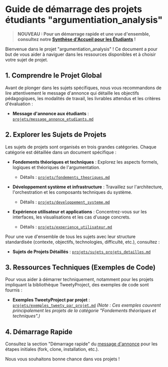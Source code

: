 # Guide de démarrage des projets étudiants "argumentiation_analysis"

> **NOUVEAU : Pour un démarrage rapide et une vue d'ensemble, consultez notre [Synthèse d'Accueil pour les Étudiants](projets/ACCUEIL_ETUDIANTS_SYNTHESE.md) !**

Bienvenue dans le projet "argumentiation_analysis" ! Ce document a pour but de vous aider à naviguer dans les ressources disponibles et à choisir votre sujet de projet.

## 1. Comprendre le Projet Global

Avant de plonger dans les sujets spécifiques, nous vous recommandons de lire attentivement le message d'annonce qui détaille les objectifs pédagogiques, les modalités de travail, les livrables attendus et les critères d'évaluation :

- **Message d'annonce aux étudiants** : [`projets/message_annonce_etudiants.md`](projets/message_annonce_etudiants.md)

## 2. Explorer les Sujets de Projets

Les sujets de projets sont organisés en trois grandes catégories. Chaque catégorie est détaillée dans un document spécifique :

- **Fondements théoriques et techniques** : Explorez les aspects formels, logiques et théoriques de l'argumentation.
  - Détails : [`projets/fondements_theoriques.md`](projets/fondements_theoriques.md)

- **Développement système et infrastructure** : Travaillez sur l'architecture, l'orchestration et les composants techniques du système.
  - Détails : [`projets/developpement_systeme.md`](projets/developpement_systeme.md)

- **Expérience utilisateur et applications** : Concentrez-vous sur les interfaces, les visualisations et les cas d'usage concrets.
  - Détails : [`projets/experience_utilisateur.md`](projets/experience_utilisateur.md)

Pour une vue d'ensemble de tous les sujets avec leur structure standardisée (contexte, objectifs, technologies, difficulté, etc.), consultez :

- **Sujets de Projets Détaillés** : [`projets/sujets_projets_detailles.md`](projets/sujets_projets_detailles.md)

## 3. Ressources Techniques (Exemples de Code)

Pour vous aider à démarrer techniquement, notamment pour les projets impliquant la bibliothèque TweetyProject, des exemples de code sont fournis :

- **Exemples TweetyProject par projet** : [`projets/exemples_tweety_par_projet.md`](projets/exemples_tweety_par_projet.md)
  *(Note : Ces exemples couvrent principalement les projets de la catégorie "Fondements théoriques et techniques".)*

## 4. Démarrage Rapide

Consultez la section "Démarrage rapide" du [message d'annonce](./projets/message_annonce_etudiants.md#démarrage-rapide) pour les étapes initiales (fork, clone, installation, etc.).

Nous vous souhaitons bonne chance dans vos projets !